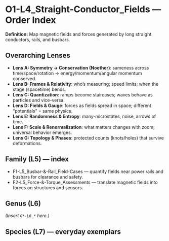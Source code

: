# O1-L4_Straight-Conductor_Fields — Order Index
**Definition:** Map magnetic fields and forces generated by long straight conductors, rails, and busbars.
## Overarching Lenses

- **Lens A: Symmetry -> Conservation (Noether)**: sameness across time/space/rotation → energy/momentum/angular momentum conserved.
- **Lens B: Frames & Relativity**: who’s measuring; speed limits; when the stage (spacetime) bends.
- **Lens C: Quantization**: ramps become staircases; waves behave as particles and vice-versa.
- **Lens D: Fields & Gauge**: forces as fields spread in space; different “potentials” = same physics.
- **Lens E: Randomness & Entropy**: many-microstates, noise, arrows of time.
- **Lens F: Scale & Renormalization**: what matters changes with zoom; universal behavior emerges.
- **Lens G: Topology & Phases**: protected counts (knots/holes) that survive deformations.

## Family (L5) — index
- F1-L5_Busbar-&-Rail_Field-Cases — quantify fields near power rails and busbars for clearance and safety.
- F2-L5_Force-&-Torque_Assessments — translate magnetic fields into forces on structures and sensors.
## Genus (L6)
_(Insert `G*-L6_*` here.)_
## Species (L7) — everyday exemplars
